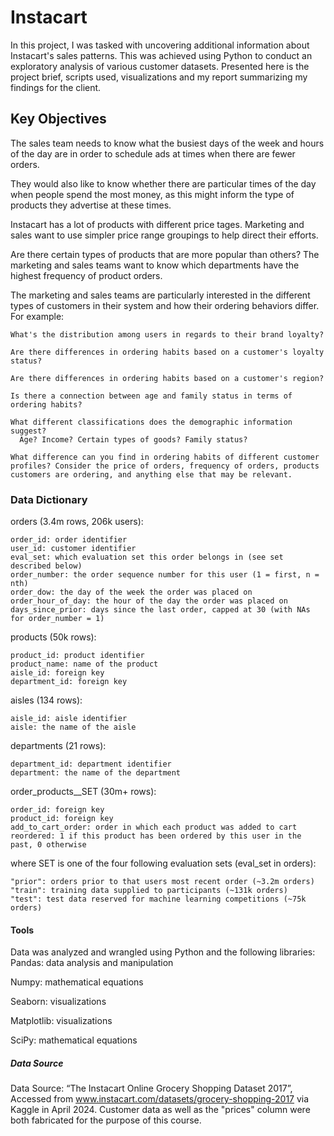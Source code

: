 # Instacart 

In this project, I was tasked with uncovering additional information about Instacart's sales patterns. This was achieved using Python to conduct an exploratory analysis of various customer datasets. Presented here is the project brief, scripts used, visualizations and my report summarizing my findings for the client. 


## Key Objectives

The sales team needs to know what the busiest days of the week and hours of the day are in order to schedule ads at times when there are fewer orders.

They would also like to know whether there are particular times of the day when people spend the most money, as this might inform the type of products they advertise at these times.

Instacart has a lot of products with different price tages. Marketing and sales want to use simpler price range groupings to help direct their efforts.

Are there certain types of products that are more popular than others? The marketing and sales teams want to know which departments have the highest frequency of product orders.

The marketing and sales teams are particularly interested in the different types of customers in their system and how their ordering behaviors differ. For example:
    
    What's the distribution among users in regards to their brand loyalty?

    Are there differences in ordering habits based on a customer's loyalty status?

    Are there differences in ordering habits based on a customer's region?

    Is there a connection between age and family status in terms of ordering habits?

    What different classifications does the demographic information suggest?
      Age? Income? Certain types of goods? Family status?

    What difference can you find in ordering habits of different customer profiles? Consider the price of orders, frequency of orders, products customers are ordering, and anything else that may be relevant.


### Data Dictionary
orders (3.4m rows, 206k users):

    order_id: order identifier
    user_id: customer identifier
    eval_set: which evaluation set this order belongs in (see set described below)
    order_number: the order sequence number for this user (1 = first, n = nth)
    order_dow: the day of the week the order was placed on
    order_hour_of_day: the hour of the day the order was placed on
    days_since_prior: days since the last order, capped at 30 (with NAs for order_number = 1)

products (50k rows):

    product_id: product identifier
    product_name: name of the product
    aisle_id: foreign key
    department_id: foreign key

aisles (134 rows): 

    aisle_id: aisle identifier
    aisle: the name of the aisle

departments (21 rows):

    department_id: department identifier
    department: the name of the department

order_products__SET (30m+ rows):

    order_id: foreign key
    product_id: foreign key
    add_to_cart_order: order in which each product was added to cart
    reordered: 1 if this product has been ordered by this user in the past, 0 otherwise

where SET is one of the four following evaluation sets (eval_set in orders):

    "prior": orders prior to that users most recent order (~3.2m orders)
    "train": training data supplied to participants (~131k orders)
    "test": test data reserved for machine learning competitions (~75k orders)

#### Tools 
Data was analyzed and wrangled using Python and the following libraries:
  Pandas: data analysis and manipulation
  
  Numpy: mathematical equations
  
  Seaborn: visualizations
  
  Matplotlib: visualizations
  
  SciPy: mathematical equations

##### Data Source
Data Source: “The Instacart Online Grocery Shopping Dataset 2017”, Accessed from www.instacart.com/datasets/grocery-shopping-2017 via Kaggle in April 2024.
Customer data as well as the "prices" column were both fabricated for the purpose of this course.


  
